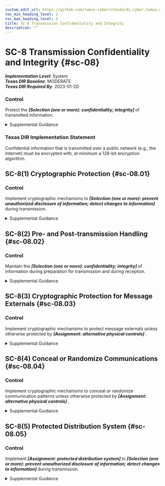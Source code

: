 ```yaml
---
custom_edit_url: https://github.com/tamus-cyber/standards.cyber.tamus.edu/tree/main/static/content/tamus.edu/TAMUS_profile.xml
toc_min_heading_level: 2
toc_max_heading_level: 2
title: SC-8 Transmission Confidentiality and Integrity
description: ""
---
```


# SC-8 Transmission Confidentiality and Integrity {#sc-08}

_**Implementation Level**_: System\
_**Texas DIR Baseline**_: MODERATE\
_**Texas DIR Required By**_: 2023-01-20

### Control

Protect the <strong>                  <em>[Selection (one or more): confidentiality; integrity]</em>               </strong> of transmitted information.

<details>
  <summary>Supplemental Guidance</summary>

Protecting the confidentiality and integrity of transmitted information applies to internal and external networks as well as any system components that can transmit information, including servers, notebook computers, desktop computers, mobile devices, printers, copiers, scanners, facsimile machines, and radios. Unprotected communication paths are exposed to the possibility of interception and modification. Protecting the confidentiality and integrity of information can be accomplished by physical or logical means. Physical protection can be achieved by using protected distribution systems. A protected distribution system is a wireline or fiber-optics telecommunications system that includes terminals and adequate electromagnetic, acoustical, electrical, and physical controls to permit its use for the unencrypted transmission of classified information. Logical protection can be achieved by employing encryption techniques.

</details>

### Texas DIR Implementation Statement

Confidential information that is transmitted over a public network (e.g., the Internet) must be encrypted with, at minimum a 128-bit encryption algorithm.

## SC-8(1) Cryptographic Protection {#sc-08.01}

### Control

Implement cryptographic mechanisms to <strong>                     <em>[Selection (one or more): prevent unauthorized disclosure of information; detect changes to information]</em>                  </strong> during transmission.

<details>
  <summary>Supplemental Guidance</summary>

Encryption protects information from unauthorized disclosure and modification during transmission. Cryptographic mechanisms that protect the confidentiality and integrity of information during transmission include TLS and IPSec. Cryptographic mechanisms used to protect information integrity include cryptographic hash functions that have applications in digital signatures, checksums, and message authentication codes.

</details>

## SC-8(2) Pre- and Post-transmission Handling {#sc-08.02}

### Control

Maintain the <strong>                     <em>[Selection (one or more): confidentiality; integrity]</em>                  </strong> of information during preparation for transmission and during reception.

<details>
  <summary>Supplemental Guidance</summary>

Information can be unintentionally or maliciously disclosed or modified during preparation for transmission or during reception, including during aggregation, at protocol transformation points, and during packing and unpacking. Such unauthorized disclosures or modifications compromise the confidentiality or integrity of the information.

</details>

## SC-8(3) Cryptographic Protection for Message Externals {#sc-08.03}

### Control

Implement cryptographic mechanisms to protect message externals unless otherwise protected by <strong>                     <em>[Assignment: alternative physical controls]</em>                  </strong>.

<details>
  <summary>Supplemental Guidance</summary>

Cryptographic protection for message externals addresses protection from the unauthorized disclosure of information. Message externals include message headers and routing information. Cryptographic protection prevents the exploitation of message externals and applies to internal and external networks or links that may be visible to individuals who are not authorized users. Header and routing information is sometimes transmitted in clear text (i.e., unencrypted) because the information is not identified by organizations as having significant value or because encrypting the information can result in lower network performance or higher costs. Alternative physical controls include protected distribution systems.

</details>

## SC-8(4) Conceal or Randomize Communications {#sc-08.04}

### Control

Implement cryptographic mechanisms to conceal or randomize communication patterns unless otherwise protected by <strong>                     <em>[Assignment: alternative physical controls]</em>                  </strong>.

<details>
  <summary>Supplemental Guidance</summary>

Concealing or randomizing communication patterns addresses protection from unauthorized disclosure of information. Communication patterns include frequency, periods, predictability, and amount. Changes to communications patterns can reveal information with intelligence value, especially when combined with other available information related to the mission and business functions of the organization. Concealing or randomizing communications prevents the derivation of intelligence based on communications patterns and applies to both internal and external networks or links that may be visible to individuals who are not authorized users. Encrypting the links and transmitting in continuous, fixed, or random patterns prevents the derivation of intelligence from the system communications patterns. Alternative physical controls include protected distribution systems.

</details>

## SC-8(5) Protected Distribution System {#sc-08.05}

### Control

Implement <strong>                     <em>[Assignment: protected distribution system]</em>                  </strong> to <strong>                     <em>[Selection (one or more): prevent unauthorized disclosure of information; detect changes to information]</em>                  </strong> during transmission.

<details>
  <summary>Supplemental Guidance</summary>

The purpose of a protected distribution system is to deter, detect, and/or make difficult physical access to the communication lines that carry national security information.

</details>

